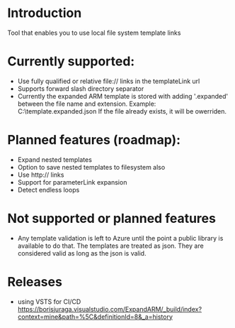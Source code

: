 # Introduction
Tool that enables you to use local file system template links

# Currently supported:
- Use fully qualified  or relative file:// links in the templateLink url
- Supports forward slash directory separator
- Currently the expanded ARM template is stored with adding '.expanded' between the file name and extension.
	Example: C:\template.expanded.json
	If the file already exists, it will be owerriden. 

# Planned features (roadmap):
- Expand nested templates
- Option to save nested templates to filesystem also
- Use http:// links
- Support for parameterLink expansion
- Detect endless loops

# Not supported or planned features
- Any template validation is left to Azure until the point a public library is available to do that.
	The templates are treated as json. 
	They are considered valid as long as the json is valid.

# Releases
- using VSTS for CI/CD
	https://borisjuraga.visualstudio.com/ExpandARM/_build/index?context=mine&path=%5C&definitionId=8&_a=history
